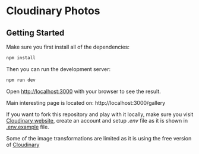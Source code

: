 # Cloudinary Photos

## Getting Started

Make sure you first install all of the dependencies:

```bash
npm install
```

Then you can run the development server:

```bash
npm run dev
```

Open [http://localhost:3000](http://localhost:3000) with your browser to see the result.

Main interesting page is located on:
http://localhost:3000/gallery

If you want to fork this repository and play with it locally, make sure you visit [Cloudinary website][cloudinary_web], create an account and setup <i>.env</i> file as it is shown in [.env.example](./.env.example) file.

Some of the image transformations are limited as it is using the free version of [Cloudinary][cloudinary_web]

[cloudinary_web]: https://cloudinary.com/